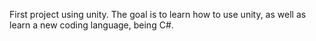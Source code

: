 First project using unity. 
The goal is to learn how to use unity, as well as learn a new coding language, being C#.
